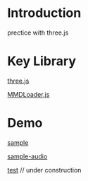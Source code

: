 # Introduction

prectice with three.js

# Key Library

[three.js](https://github.com/mrdoob/three.js)

[MMDLoader.js](https://github.com/takahirox/MMDLoader-app)

# Demo

[sample](https://hahahaha123567.github.io/mmd/sample.html)

[sample-audio](https://hahahaha123567.github.io/mmd/sample-audio.html)

[test](https://hahahaha123567.github.io/mmd/test.html) // under construction
